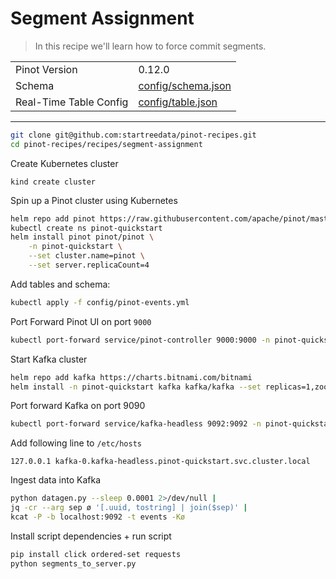 # Segment Assignment

> In this recipe we'll learn how to force commit segments.

<table>
  <tr>
    <td>Pinot Version</td>
    <td>0.12.0</td>
  </tr>
  <tr>
    <td>Schema</td>
    <td><a href="config/schema.json">config/schema.json</a></td>
  </tr>
    <tr>
    <td>Real-Time Table Config</td>
    <td><a href="config/table.json">config/table.json</a></td>
  </tr>
</table>

<!-- This is the code for the following recipe: https://dev.startree.ai/docs/pinot/recipes/upserts-full -->

***

```bash
git clone git@github.com:startreedata/pinot-recipes.git
cd pinot-recipes/recipes/segment-assignment
```

Create Kubernetes cluster
```
kind create cluster
```

Spin up a Pinot cluster using Kubernetes

```bash
helm repo add pinot https://raw.githubusercontent.com/apache/pinot/master/kubernetes/helm
kubectl create ns pinot-quickstart
helm install pinot pinot/pinot \
    -n pinot-quickstart \
    --set cluster.name=pinot \
    --set server.replicaCount=4
```

Add tables and schema:

```bash
kubectl apply -f config/pinot-events.yml
```

Port Forward Pinot UI on port `9000`

```bash
kubectl port-forward service/pinot-controller 9000:9000 -n pinot-quickstart
```

Start Kafka cluster

```bash 
helm repo add kafka https://charts.bitnami.com/bitnami
helm install -n pinot-quickstart kafka kafka/kafka --set replicas=1,zookeeper.image.tag=latest
```

Port forward Kafka on port 9090

```bash
kubectl port-forward service/kafka-headless 9092:9092 -n pinot-quickstart
```

Add following line to `/etc/hosts`

```
127.0.0.1 kafka-0.kafka-headless.pinot-quickstart.svc.cluster.local
```

Ingest data into Kafka

```bash
python datagen.py --sleep 0.0001 2>/dev/null |
jq -cr --arg sep ø '[.uuid, tostring] | join($sep)' |
kcat -P -b localhost:9092 -t events -Kø
```

Install script dependencies + run script

```bash
pip install click ordered-set requests
python segments_to_server.py
```
